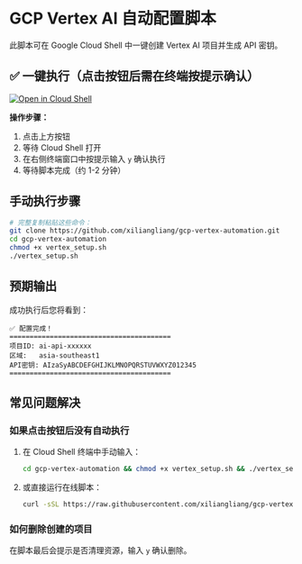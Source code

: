 # GCP Vertex AI 自动配置脚本

此脚本可在 Google Cloud Shell 中一键创建 Vertex AI 项目并生成 API 密钥。

## ✅ 一键执行（点击按钮后需在终端按提示确认）

[![Open in Cloud Shell](https://gstatic.com/cloudssh/images/open-btn.svg)](https://ssh.cloud.google.com/cloudshell/editor?cloudshell_git_repo=https://github.com/xiliangliang/gcp-vertex-automation.git&cloudshell_print=instructions.txt&cloudshell_tutorial=README.md&cloudshell_run=chmod%20%2Bx%20vertex_setup.sh%20%26%26%20./vertex_setup.sh)

**操作步骤：**
1. 点击上方按钮
2. 等待 Cloud Shell 打开
3. 在右侧终端窗口中按提示输入 `y` 确认执行
4. 等待脚本完成（约 1-2 分钟）

## 手动执行步骤

```bash
# 完整复制粘贴这些命令：
git clone https://github.com/xiliangliang/gcp-vertex-automation.git
cd gcp-vertex-automation
chmod +x vertex_setup.sh
./vertex_setup.sh
```

## 预期输出
成功执行后您将看到：
```
✅ 配置完成！
========================================
项目ID: ai-api-xxxxxx
区域:   asia-southeast1
API密钥: AIzaSyABCDEFGHIJKLMNOPQRSTUVWXYZ012345
========================================
```

## 常见问题解决
### 如果点击按钮后没有自动执行
1. 在 Cloud Shell 终端中手动输入：
   ```bash
   cd gcp-vertex-automation && chmod +x vertex_setup.sh && ./vertex_setup.sh
   ```
2. 或直接运行在线脚本：
   ```bash
   curl -sSL https://raw.githubusercontent.com/xiliangliang/gcp-vertex-automation/main/vertex_setup.sh | bash
   ```

### 如何删除创建的项目
在脚本最后会提示是否清理资源，输入 `y` 确认删除。
